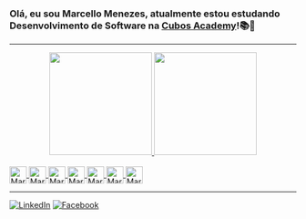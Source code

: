 ### Olá, eu sou Marcello Menezes, atualmente estou estudando Desenvolvimento de Software na [Cubos Academy](https://cubos.academy/)!📚📝

---

<div align="center">
  <a href="https://github.com/MarcelloMenezes">
  <img height="180em" src="https://github-readme-stats.vercel.app/api?username=MarcelloMenezes&show_icons=true&theme=dark&include_all_commits=true&count_private=true"/>
  <img height="180em" src="https://github-readme-stats.vercel.app/api/top-langs/?username=MarcelloMenezes&layout=compact&langs_count=7&theme=dark"/>
</div>
<div style="display: inline_block"><br>
  <img align="center" alt="Marcello-GIT" height="30" width="30" src="https://cdn.jsdelivr.net/gh/devicons/devicon/icons/git/git-original.svg" />
  <img align="center" alt="Marcello-HTML" height="30" width="30" src="https://cdn.jsdelivr.net/gh/devicons/devicon/icons/html5/html5-original.svg"/>
  <img align="center" alt="Marcello-CSS" height="30" width="30" src="https://cdn.jsdelivr.net/gh/devicons/devicon/icons/css3/css3-original.svg"/>
  <img align="center" alt="Marcello-Js" height="30" width="30" src="https://cdn.jsdelivr.net/gh/devicons/devicon/icons/javascript/javascript-original.svg" />
  <img align="center" alt="Marcello-Node" height="30" width="30" src="https://cdn.jsdelivr.net/gh/devicons/devicon/icons/nodejs/nodejs-original.svg" />
  <img align="center" alt="Marcelo-React" height="30" width="30" src="https://cdn.jsdelivr.net/gh/devicons/devicon/icons/react/react-original.svg"/>
  <img align="center" alt="Marcelo-Postgres" height="30" width="30" src="https://cdn.jsdelivr.net/gh/devicons/devicon/icons/postgresql/postgresql-original.svg"/>
</div>

---

[![LinkedIn](https://img.shields.io/badge/LinkedIn-0077B5?style=for-the-badge&logo=linkedin&logoColor=white)](https://www.linkedin.com/in/marcelloaugustom/)
[![Facebook](https://img.shields.io/badge/Facebook-1877F2?style=for-the-badge&logo=facebook&logoColor=white)](https://www.facebook.com/marcelinho.menezes.1)
